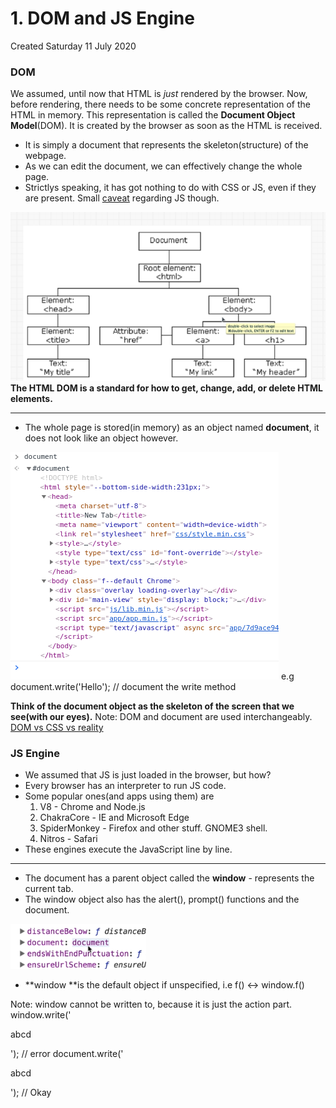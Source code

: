 # 1. DOM and JS Engine
Created Saturday 11 July 2020

### DOM
We assumed, until now that HTML is *just* rendered by the browser. Now, before rendering, there needs to be some concrete representation of the HTML in memory. This representation is called the **Document Object Model**(DOM). It is created by the browser as soon as the HTML is received.

* It is simply a document that represents the skeleton(structure) of the webpage.
* As we can edit the document, we can effectively change the whole page.
* Strictlys speaking, it has got nothing to do with CSS or JS, even if they are present. Small [caveat](https://bitsofco.de/what-exactly-is-the-dom/) regarding JS though.

![](assets/1_DOM_and_JS_Engine-image-1.png)
**The HTML DOM is a standard for how to get, change, add, or delete HTML elements.**

*****


* The whole page is stored(in memory) as an object named **document**, it does not look like an object however.

![](assets/1_DOM_and_JS_Engine-image-2.png)
e.g
	document.write('Hello'); // document the write method

**Think of the __document__ object as the skeleton of the screen that we see(with our eyes).**
Note: DOM and document are used interchangeably.
[DOM vs CSS vs reality](https://bitsofco.de/what-exactly-is-the-dom/#:~:text=This%20is%20because%20the%20DOM,styles%20applied%20to%20the%20element.)

### JS Engine

* We assumed that JS is just loaded in the browser, but how?
* Every browser has an interpreter to run JS code.
* Some popular ones(and apps using them) are
	1. V8 - Chrome and Node.js
	2. ChakraCore - IE and Microsoft Edge
	3. SpiderMonkey - Firefox and other stuff. GNOME3 shell.
	4. Nitros - Safari
* These engines execute the JavaScript line by line.


*****


* The document has a parent object called the **window** - represents the current tab.
* The window object also has the alert(), prompt() functions and the document.

![](assets/1_DOM_and_JS_Engine-image-3.png)

* **window **is the default object if unspecified, i.e f() ↔ window.f()

Note: window cannot be written to, because it is just the action part.
	window.write('<p>abcd</p>'); // error
	document.write('<p>abcd</p>'); // Okay

